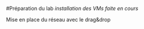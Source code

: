 #Préparation du lab
*installation des VMs faite en cours*

Mise en place du réseau avec le drag&drop
